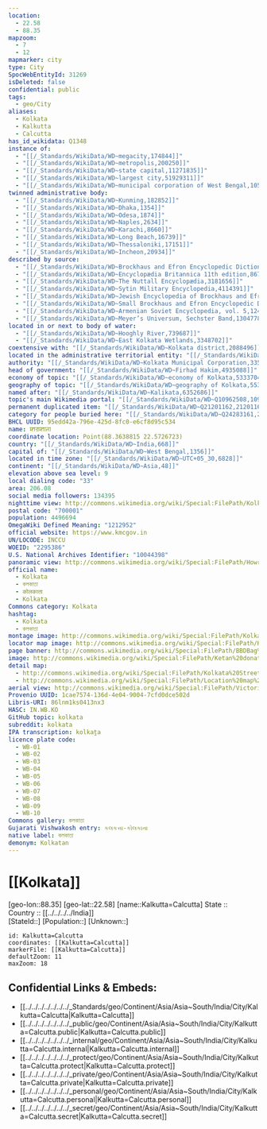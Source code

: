 ```yaml
---
location:
  - 22.58
  - 88.35
mapzoom:
  - 7
  - 12
mapmarker: city
type: City
SpocWebEntityId: 31269
isDeleted: false
confidential: public
tags:
  - geo/City
aliases:
  - Kolkata
  - Kalkutta
  - Calcutta
has_id_wikidata: Q1348
instance of:
  - "[[/_Standards/WikiData/WD~megacity,174844]]"
  - "[[/_Standards/WikiData/WD~metropolis,200250]]"
  - "[[/_Standards/WikiData/WD~state capital,11271835]]"
  - "[[/_Standards/WikiData/WD~largest city,51929311]]"
  - "[[/_Standards/WikiData/WD~municipal corporation of West Bengal,105074756]]"
twinned administrative body:
  - "[[/_Standards/WikiData/WD~Kunming,182852]]"
  - "[[/_Standards/WikiData/WD~Dhaka,1354]]"
  - "[[/_Standards/WikiData/WD~Odesa,1874]]"
  - "[[/_Standards/WikiData/WD~Naples,2634]]"
  - "[[/_Standards/WikiData/WD~Karachi,8660]]"
  - "[[/_Standards/WikiData/WD~Long Beach,16739]]"
  - "[[/_Standards/WikiData/WD~Thessaloniki,17151]]"
  - "[[/_Standards/WikiData/WD~Incheon,20934]]"
described by source:
  - "[[/_Standards/WikiData/WD~Brockhaus and Efron Encyclopedic Dictionary,602358]]"
  - "[[/_Standards/WikiData/WD~Encyclopædia Britannica 11th edition,867541]]"
  - "[[/_Standards/WikiData/WD~The Nuttall Encyclopædia,3181656]]"
  - "[[/_Standards/WikiData/WD~Sytin Military Encyclopedia,4114391]]"
  - "[[/_Standards/WikiData/WD~Jewish Encyclopedia of Brockhaus and Efron,4173137]]"
  - "[[/_Standards/WikiData/WD~Small Brockhaus and Efron Encyclopedic Dictionary,19180675]]"
  - "[[/_Standards/WikiData/WD~Armenian Soviet Encyclopedia, vol. 5,124737632]]"
  - "[[/_Standards/WikiData/WD~Meyer’s Universum, Sechster Band,130477825]]"
located in or next to body of water:
  - "[[/_Standards/WikiData/WD~Hooghly River,739687]]"
  - "[[/_Standards/WikiData/WD~East Kolkata Wetlands,3348702]]"
coextensive with: "[[/_Standards/WikiData/WD~Kolkata district,2088496]]"
located in the administrative territorial entity: "[[/_Standards/WikiData/WD~Kolkata district,2088496]]"
authority: "[[/_Standards/WikiData/WD~Kolkata Municipal Corporation,3350560]]"
head of government: "[[/_Standards/WikiData/WD~Firhad Hakim,4935088]]"
economy of topic: "[[/_Standards/WikiData/WD~economy of Kolkata,5333704]]"
geography of topic: "[[/_Standards/WikiData/WD~geography of Kolkata,5535166]]"
named after: "[[/_Standards/WikiData/WD~Kalikata,6352686]]"
topic's main Wikimedia portal: "[[/_Standards/WikiData/WD~Q10962508,10962508]]"
permanent duplicated item: "[[/_Standards/WikiData/WD~Q21201162,21201162]]"
category for people buried here: "[[/_Standards/WikiData/WD~Q24283161,24283161]]"
BHCL UUID: 95edd42a-796e-425d-8fc0-e6cf8d95c534
name: ꠇꠟꠇꠣꠔꠣ
coordinate location: Point(88.3638815 22.5726723)
country: "[[/_Standards/WikiData/WD~India,668]]"
capital of: "[[/_Standards/WikiData/WD~West Bengal,1356]]"
located in time zone: "[[/_Standards/WikiData/WD~UTC+05_30,6828]]"
continent: "[[/_Standards/WikiData/WD~Asia,48]]"
elevation above sea level: 9
local dialing code: "33"
area: 206.08
social media followers: 134395
nighttime view: http://commons.wikimedia.org/wiki/Special:FilePath/Kolkata%20skyline%20at%20night.jpg
postal code: "700001"
population: 4496694
OmegaWiki Defined Meaning: "1212952"
official website: https://www.kmcgov.in
UN/LOCODE: INCCU
WOEID: "2295386"
U.S. National Archives Identifier: "10044398"
panoramic view: http://commons.wikimedia.org/wiki/Special:FilePath/Howrah%20Pano%203.jpg
official name:
  - Kolkata
  - কলকাতা
  - कोलकाता
  - Kolkata
Commons category: Kolkata
hashtag:
  - Kolkata
  - কলকাতা
montage image: http://commons.wikimedia.org/wiki/Special:FilePath/Kolkata%20Imgs.jpg
locator map image: http://commons.wikimedia.org/wiki/Special:FilePath/Kolkata%20in%20West%20Bengal%20%28India%29.svg
page banner: http://commons.wikimedia.org/wiki/Special:FilePath/BBDBag%20Pano-2.jpg
image: http://commons.wikimedia.org/wiki/Special:FilePath/Ketan%20donate4.jpg
detail map:
  - http://commons.wikimedia.org/wiki/Special:FilePath/Kolkata%20Street%20Map.svg
  - http://commons.wikimedia.org/wiki/Special:FilePath/Location%20map%20India%20Kolkata%20EN.svg
aerial view: http://commons.wikimedia.org/wiki/Special:FilePath/Victoria%20Memorial%20%28Kolkata%29-%20Top%20side%20View.jpg
Provenio UUID: 1cae7574-136d-4e04-9004-7cfd0dce502d
Libris-URI: 86lnm1ks0413nx3
HASC: IN.WB.KO
GitHub topic: kolkata
subreddit: kolkata
IPA transcription: kolkat̪a
licence plate code:
  - WB-01
  - WB-02
  - WB-03
  - WB-04
  - WB-05
  - WB-06
  - WB-07
  - WB-08
  - WB-09
  - WB-10
Commons gallery: কলকাতা
Gujarati Vishwakosh entry: કલકત્તા-કોલકાતા
native label: কলকাতা
demonym: Kolkatan
---
```


# [[Kolkata]] 

[geo-lon::88.35] 
[geo-lat::22.58] 
[name::Kalkutta=Calcutta] 
State ::  
Country :: [[../../../../India]]  
[StateId::] 
[Population::] 
[Unknown::] 


```leaflet
id: Kalkutta=Calcutta
coordinates: [[Kalkutta=Calcutta]] 
markerFile: [[Kalkutta=Calcutta]] 
defaultZoom: 11 
maxZoom: 18
```


## Confidential Links & Embeds: 
- [[../../../../../../../_Standards/geo/Continent/Asia/Asia~South/India/City/Kalkutta=Calcutta|Kalkutta=Calcutta]] 
- [[../../../../../../../_public/geo/Continent/Asia/Asia~South/India/City/Kalkutta=Calcutta.public|Kalkutta=Calcutta.public]] 
- [[../../../../../../../_internal/geo/Continent/Asia/Asia~South/India/City/Kalkutta=Calcutta.internal|Kalkutta=Calcutta.internal]] 
- [[../../../../../../../_protect/geo/Continent/Asia/Asia~South/India/City/Kalkutta=Calcutta.protect|Kalkutta=Calcutta.protect]] 
- [[../../../../../../../_private/geo/Continent/Asia/Asia~South/India/City/Kalkutta=Calcutta.private|Kalkutta=Calcutta.private]] 
- [[../../../../../../../_personal/geo/Continent/Asia/Asia~South/India/City/Kalkutta=Calcutta.personal|Kalkutta=Calcutta.personal]] 
- [[../../../../../../../_secret/geo/Continent/Asia/Asia~South/India/City/Kalkutta=Calcutta.secret|Kalkutta=Calcutta.secret]] 
